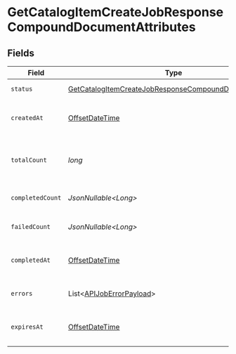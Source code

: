 # GetCatalogItemCreateJobResponseCompoundDocumentAttributes


## Fields

| Field                                                                                                                                     | Type                                                                                                                                      | Required                                                                                                                                  | Description                                                                                                                               | Example                                                                                                                                   |
| ----------------------------------------------------------------------------------------------------------------------------------------- | ----------------------------------------------------------------------------------------------------------------------------------------- | ----------------------------------------------------------------------------------------------------------------------------------------- | ----------------------------------------------------------------------------------------------------------------------------------------- | ----------------------------------------------------------------------------------------------------------------------------------------- |
| `status`                                                                                                                                  | [GetCatalogItemCreateJobResponseCompoundDocumentStatus](../../models/components/GetCatalogItemCreateJobResponseCompoundDocumentStatus.md) | :heavy_check_mark:                                                                                                                        | Status of the asynchronous job.                                                                                                           | processing                                                                                                                                |
| `createdAt`                                                                                                                               | [OffsetDateTime](https://docs.oracle.com/javase/8/docs/api/java/time/OffsetDateTime.html)                                                 | :heavy_check_mark:                                                                                                                        | The date and time the job was created in ISO 8601 format (YYYY-MM-DDTHH:MM:SS.mmmmmm).                                                    | 2022-11-08T00:00:00+00:00                                                                                                                 |
| `totalCount`                                                                                                                              | *long*                                                                                                                                    | :heavy_check_mark:                                                                                                                        | The total number of operations to be processed by the job. See `completed_count` for the job's current progress.                          | 10                                                                                                                                        |
| `completedCount`                                                                                                                          | *JsonNullable\<Long>*                                                                                                                     | :heavy_minus_sign:                                                                                                                        | The total number of operations that have been completed by the job.                                                                       | 9                                                                                                                                         |
| `failedCount`                                                                                                                             | *JsonNullable\<Long>*                                                                                                                     | :heavy_minus_sign:                                                                                                                        | The total number of operations that have failed as part of the job.                                                                       | 1                                                                                                                                         |
| `completedAt`                                                                                                                             | [OffsetDateTime](https://docs.oracle.com/javase/8/docs/api/java/time/OffsetDateTime.html)                                                 | :heavy_minus_sign:                                                                                                                        | Date and time the job was completed in ISO 8601 format (YYYY-MM-DDTHH:MM:SS.mmmmmm).                                                      | 2022-11-08T00:00:00+00:00                                                                                                                 |
| `errors`                                                                                                                                  | List\<[APIJobErrorPayload](../../models/components/APIJobErrorPayload.md)>                                                                | :heavy_minus_sign:                                                                                                                        | Array of errors encountered during the processing of the job.                                                                             |                                                                                                                                           |
| `expiresAt`                                                                                                                               | [OffsetDateTime](https://docs.oracle.com/javase/8/docs/api/java/time/OffsetDateTime.html)                                                 | :heavy_minus_sign:                                                                                                                        | Date and time the job expires in ISO 8601 format (YYYY-MM-DDTHH:MM:SS.mmmmmm).                                                            | 2022-11-08T00:00:00+00:00                                                                                                                 |